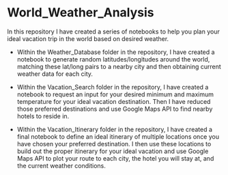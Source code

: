 # World_Weather_Analysis

In this repository I have created a series of notebooks to help you plan your ideal vacation trip in the world based on desired weather.

- Within the Weather_Database folder in the repository, I have created a notebook to generate random latitudes/longitudes around the world, matching these lat/long pairs to a nearby city and then obtaining current weather data for each city.

- Within the Vacation_Search folder in the repository, I have created a notebook to request an input for your desired minimum and maximum temperature for your ideal vacation destination. Then I have reduced those preferred destinations and use Google Maps API to find nearby hotels to reside in.

- Within the Vacation_Itinerary folder in the repository, I have created a final notebook to define an ideal itinerary of multiple locations once you have chosen your preferred destination. I then use these locations to build out the proper itinerary for your ideal vacation and use Google Maps API to plot your route to each city, the hotel you will stay at, and the current weather conditions.

